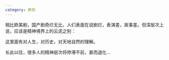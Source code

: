 ```yaml
---
category: 原创
---
```

相比欧美剧，国产剧奇烂无比，人们表面在说剧烂，表演差，故事差。但深层次上说，应该是精神境界上的云泥之别：

这里面有对人生，对历史，对天地自然的理解。

长此以往，很多人的精神层次将停滞不前，甚而退化...
